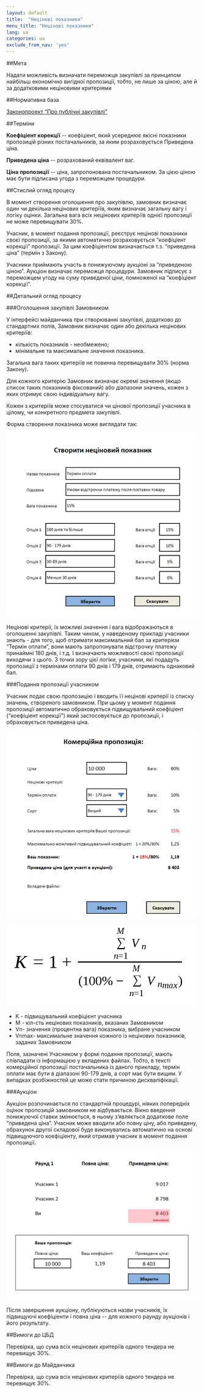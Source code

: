 ```yaml
---
layout: default
title:  "Нецінові показники"
menu_title: "Нецінові показники"
lang: ua
categories: ua
exclude_from_nav: 'yes'
---
```


##Мета

Надати можливість визначати переможця закупівлі за принципом найбільш економічно вигідної пропозиції, тобто, не лише за ціною, але й за додатковими неціновими критеріями

##Нормативна база

[Законопроект “Про публічні закупівлі”](https://docs.google.com/document/d/1lBK5Y5bYPm2OmFhlfE3OuTX6H6KAfRj9fzEkNkzy8-8)

##Терміни

**Коефіціент корекції** -- коефіціент, який усереднює якісні показники пропозицій різних постачальників, за яким розраховується Приведена ціна.

**Приведена ціна** -- розрахований еквівалент ваг. 

**Ціна пропозиції** -- ціна, запропонована постачальником. За цією ціною має бути підписана угода з переможцем процедури.

##Стислий огляд процесу

В момент створення оголошення про закупівлю, замовник визначає один чи декілька нецінових критеріїв, яким визначає загальну вагу і логіку оцінки. Загальна вага всіх нецінових критеріїв однієї пропозиції не може перевищувати 30%. 

Учасник, в момент подання пропозиції, реєструє нецінові показники своєї пропозиції, за якими автоматично розраховується “коефіціент корекції” пропозиції. За цим коефіціентом визначається т.з. “приведена ціна” (термін з Закону).

Учасники приймають участь в понижуючому аукціоні за “приведеною ціною”. Аукціон визначає переможця процедури. Замовник підписує з переможцем угоду на суму приведеної ціни, помноженої на “коефіціент корекції”.

##Детальний огляд процесу

###Оголошення закупівлі Замовником

У інтерфейсі майданчика при створюванні закупівлі, додатково до стандартних полів, Замовник визначає один або декілька нецінових критеріїв:

* кількість показників - необмежено;
* мінімальне та максимальне значення показника.

Загальна вага таких критеріїв не повинна перевищувати 30% (норма Закону). 

Для кожного критерію Замовник визначає окремі значення (якщо список таких показників фіксований) або діапазони значень, кожен з яких отримує свою індивідуальну вагу.

Кожен з критеріїв може стосуватися чи цінової пропозиції учасника в цілому, чи конкретного предмета закупівлі.

Форма створення показника може виглядати так:

![Форма створення закупівлі з неціновими параметрами](/images/nonprcri/ua_nonprice_criteria_tender.png)

Нецінові критерії, їх можливі значення і вага відображаються в оголошенні закупівлі. Таким чином, у наведеному прикладі учасники знають - для того, щоб отримати максимальний бал за критерієм “Термін оплати”, вони мають запропонувати відстрочку платежу принаймні 180 днів, і т.д. І визначають можливості своєї пропозиції виходячи з цього. З точки зору цієї логіки, учасники, які подадуть пропозиції з термінами оплати 90 днів і 179 днів, отримають однаковий бал. 

###Подання пропозиції учасником

Учасник подає свою пропозицію і вводить її нецінові критерії із списку значень, створеного замовником. При цьому у момент подання пропозиції автоматично обраховується підвищувальний коефіціент (“коефіціент корекції”) який застосовується до пропозиції, і обраховується приведена ціна.

![Cтворення нецінового параметра](/images/nonprcri/ua_nonprice_criteria_form.png)

![Формула корекційного коефіцієнта](/images/nonprcri/ua_nonprice_criteria_formula.png)

* K - підвищувальний коефіцієнт учасника
* M - кіл-сть нецінових показників, вказаних Замовником
* Vn- значення (процентна вага) показника, вибране учасником
* Vnmax- максимальне значення кожного із нецінових показників, заданих Замовником

Поля, зазначені Учасником у формі подання пропозиції, мають співпадати із інформацією у вкладених файлах. Тобто, в тексті комерційної пропозиції постачальника із даного прикладу, термін оплати має бути в діапазоні 90-179 днів, а сорт має бути вищим. У випадках розбіжностей це може стати причиною дискваліфікації. 

###Аукціон

Аукціон розпочинається по стандартній процедурі, ніяких попередніх оцінок пропозицій замовником не відбувається. Вікно введення понижуючої ставки змінюється, в ньому з’являється додаткове поле “приведена ціна”. Учасник може вводити або повну ціну, або приведену, обрахунок другої складової буде виконуватись автоматично на основі підвищуючого коефіціенту, який отримав учасник в момент подання пропозиції.

![Аукціон з неціновими параметрами](/images/nonprcri/ua_nonprice_criteria_auction.png)

Після завершення аукціону, публікуються назви учасників, їх підвищуючі коефіціенти і повна ціна -- для кожного раунду аукціонів і його результату.

##Вимоги до ЦБД

Перевірка, що сума всіх нецінових критеріїв одного тендера не перевищує 30%.

##Вимоги до Майданчика

Перевірка, що сума всіх нецінових критеріїв одного тендера не перевищує 30%.
